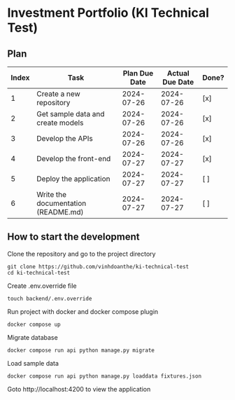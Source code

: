 # Investment Portfolio (KI Technical Test)

## Plan

| Index | Task | Plan Due Date | Actual Due Date | Done? |
| --- | --- | --- | --- | --- |
| 1 | Create a new repository | 2024-07-26 | 2024-07-26 | [x] |
| 2 | Get sample data and create models | 2024-07-26 | 2024-07-26 | [x] |
| 3 | Develop the APIs | 2024-07-26 | 2024-07-26 | [x] |
| 4 | Develop the front-end | 2024-07-27 | 2024-07-27 | [x] |
| 5 | Deploy the application | 2024-07-27 | 2024-07-27 | [ ] |
| 6 | Write the documentation (README.md) | 2024-07-27 | 2024-07-27 | [ ] |

## How to start the development

Clone the repository and go to the project directory
```
git clone https://github.com/vinhdoanthe/ki-technical-test
cd ki-technical-test
```

Create .env.override file
```
touch backend/.env.override
```

Run project with docker and docker compose plugin
```
docker compose up
```

Migrate database
```
docker compose run api python manage.py migrate
```

Load sample data
```
docker compose run api python manage.py loaddata fixtures.json
```

Goto http://localhost:4200 to view the application
